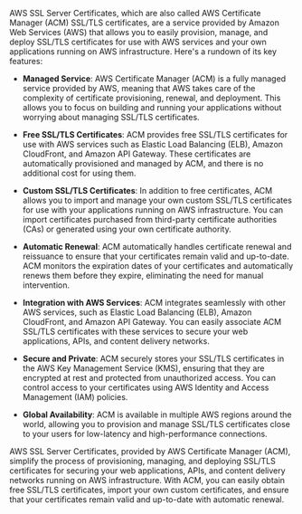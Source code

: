 AWS SSL Server Certificates, which are also called AWS Certificate Manager (ACM) SSL/TLS certificates, are a service provided by Amazon Web Services (AWS) that allows you to easily provision, manage, and deploy SSL/TLS certificates for use with AWS services and your own applications running on AWS infrastructure. Here's a rundown of its key features:

- **Managed Service**: AWS Certificate Manager (ACM) is a fully managed service provided by AWS, meaning that AWS takes care of the complexity of certificate provisioning, renewal, and deployment. This allows you to focus on building and running your applications without worrying about managing SSL/TLS certificates.

- **Free SSL/TLS Certificates**: ACM provides free SSL/TLS certificates for use with AWS services such as Elastic Load Balancing (ELB), Amazon CloudFront, and Amazon API Gateway. These certificates are automatically provisioned and managed by ACM, and there is no additional cost for using them.

- **Custom SSL/TLS Certificates**: In addition to free certificates, ACM allows you to import and manage your own custom SSL/TLS certificates for use with your applications running on AWS infrastructure. You can import certificates purchased from third-party certificate authorities (CAs) or generated using your own certificate authority.

- **Automatic Renewal**: ACM automatically handles certificate renewal and reissuance to ensure that your certificates remain valid and up-to-date. ACM monitors the expiration dates of your certificates and automatically renews them before they expire, eliminating the need for manual intervention.

- **Integration with AWS Services**: ACM integrates seamlessly with other AWS services, such as Elastic Load Balancing (ELB), Amazon CloudFront, and Amazon API Gateway. You can easily associate ACM SSL/TLS certificates with these services to secure your web applications, APIs, and content delivery networks.

- **Secure and Private**: ACM securely stores your SSL/TLS certificates in the AWS Key Management Service (KMS), ensuring that they are encrypted at rest and protected from unauthorized access. You can control access to your certificates using AWS Identity and Access Management (IAM) policies.

- **Global Availability**: ACM is available in multiple AWS regions around the world, allowing you to provision and manage SSL/TLS certificates close to your users for low-latency and high-performance connections.

AWS SSL Server Certificates, provided by AWS Certificate Manager (ACM), simplify the process of provisioning, managing, and deploying SSL/TLS certificates for securing your web applications, APIs, and content delivery networks running on AWS infrastructure. With ACM, you can easily obtain free SSL/TLS certificates, import your own custom certificates, and ensure that your certificates remain valid and up-to-date with automatic renewal.